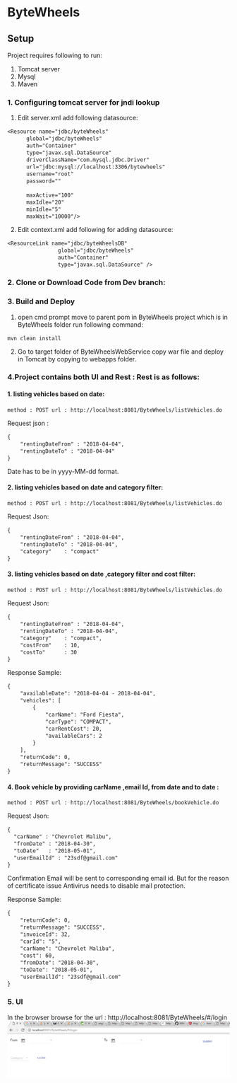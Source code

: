 # ByteWheels
## Setup
Project requires following to run:
1. Tomcat server
2. Mysql
3. Maven

### 1. Configuring tomcat server for jndi lookup
1. Edit server.xml add following datasource:
```
<Resource name="jdbc/byteWheels" 
      global="jdbc/byteWheels" 
      auth="Container" 
      type="javax.sql.DataSource" 
      driverClassName="com.mysql.jdbc.Driver" 
      url="jdbc:mysql://localhost:3306/bytewheels" 
      username="root" 
      password="" 
      
      maxActive="100" 
      maxIdle="20" 
      minIdle="5" 
      maxWait="10000"/>
```
2. Edit context.xml add following for adding datasource:
```
<ResourceLink name="jdbc/byteWheelsDB"
                global="jdbc/byteWheels"
                auth="Container"
                type="javax.sql.DataSource" />
```

### 2. Clone or Download Code from Dev branch:
### 3. Build and Deploy
1. open cmd prompt move to parent pom in ByteWheels project which is in ByteWheels folder run following command:
```
mvn clean install

```
2. Go to target folder of ByteWheelsWebService copy war file and deploy in Tomcat by copying to webapps folder.

### 4.Project contains both UI and Rest : Rest is as follows:
#### 1. listing vehicles based on date:
```
method : POST url : http://localhost:8081/ByteWheels/listVehicles.do  
```
Request json :
```
{
	"rentingDateFrom" : "2018-04-04",
	"rentingDateTo" : "2018-04-04"
}

```
Date has to be in yyyy-MM-dd format.
#### 2. listing vehicles based on date and category filter:
```
method : POST url : http://localhost:8081/ByteWheels/listVehicles.do  
```
Request Json:
```
{
	"rentingDateFrom" : "2018-04-04",
	"rentingDateTo" : "2018-04-04",
	"category" 	  : "compact"
}
```
#### 3. listing vehicles based on date ,category filter and cost filter:
```
method : POST url : http://localhost:8081/ByteWheels/listVehicles.do  
```
Request Json:
```
{
	"rentingDateFrom" : "2018-04-04",
	"rentingDateTo" : "2018-04-04",
	"category" 	  : "compact",
	"costFrom"	  : 10,
	"costTo"	  : 30 
}
```

Response Sample:
```
{
    "availableDate": "2018-04-04 - 2018-04-04",
    "vehicles": [
        {
            "carName": "Ford Fiesta",
            "carType": "COMPACT",
            "carRentCost": 20,
            "availableCars": 2
        }
    ],
    "returnCode": 0,
    "returnMessage": "SUCCESS"
}
```
#### 4. Book vehicle by providing carName ,email Id, from date and to date :

```
method : POST url : http://localhost:8081/ByteWheels/bookVehicle.do  
```
Request Json:
```
{
  "carName" : "Chevrolet Malibu",
  "fromDate" : "2018-04-30",
  "toDate"   : "2018-05-01",
  "userEmailId" : "23sdf@gmail.com"
}
```
Confirmation Email will be sent to corresponding email id.
But for the reason of certificate issue Antivirus needs to disable mail protection.

Response Sample:
```
{
    "returnCode": 0,
    "returnMessage": "SUCCESS",
    "invoiceId": 32,
    "carId": "5",
    "carName": "Chevrolet Malibu",
    "cost": 60,
    "fromDate": "2018-04-30",
    "toDate": "2018-05-01",
    "userEmailId": "23sdf@gmail.com"
}
```
### 5. UI 
In the browser browse for the url : http://localhost:8081/ByteWheels/#/login
![alt text](https://github.com/Shashidhar397/ByteWheels/blob/Dev/1.PNG)
